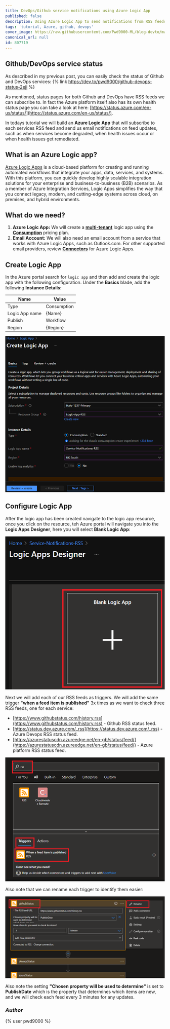 ```yaml
---
title: DevOps/Github service notifications using Azure Logic App
published: false
description: Using Azure Logic App to send notifications from RSS feeds
tags: 'tutorial, Azure, github, devops'
cover_image: https://raw.githubusercontent.com/Pwd9000-ML/blog-devto/master/posts/Azure-Logic-App-RSS/assets/main.png
canonical_url: null
id: 807719
---
```


## Github/DevOps service status

As described in my previous post, you can easily check the status of Github and DevOps services: {% link <https://dev.to/pwd9000/github-devops-status-2eji> %}

As mentioned, status pages for both Github and DevOps have RSS feeds we can subscribe to. In fact the Azure platform itself also has its own health status page you can take a look at here: [https://status.azure.com/en-us/status/](https://status.azure.com/en-us/status/).  

In todays tutorial we will build an **Azure Logic App** that will subscribe to each services RSS feed and send us email notifications on feed updates, such as when services become degraded, when health issues occur or when health issues get remediated.

## What is an Azure Logic app?

[Azure Logic Apps](https://docs.microsoft.com/en-us/azure/logic-apps/logic-apps-overview) is a cloud-based platform for creating and running automated workflows that integrate your apps, data, services, and systems. With this platform, you can quickly develop highly scalable integration solutions for your enterprise and business-to-business (B2B) scenarios. As a member of Azure Integration Services, Logic Apps simplifies the way that you connect legacy, modern, and cutting-edge systems across cloud, on premises, and hybrid environments.

## What do we need?

1. **Azure Logic App:** We will create a **[multi-tenant](https://docs.microsoft.com/en-us/azure/logic-apps/single-tenant-overview-compare)** logic app using the **[Consumption](https://docs.microsoft.com/en-us/azure/logic-apps/logic-apps-pricing#consumption-pricing)** pricing plan.
2. **Email Account:** We will also need an email account from a service that works with Azure Logic Apps, such as Outlook.com. For other supported email providers, review **[Connectors](https://docs.microsoft.com/en-us/connectors/connector-reference/connector-reference-logicapps-connectors)** for Azure Logic Apps.

## Create Logic App

In the Azure portal search for `logic app` and then add and create the logic app with the following configuration.
Under the **Basics** blade, add the following **Instance Details:**

| Name           | Value              |
| -------------- | ------------------ |
| Type           | Consumption        |
| Logic App name | {Name}             |
| Publish        | Workflow           |
| Region         | {Region}           |

![create](https://raw.githubusercontent.com/Pwd9000-ML/blog-devto/master/posts/Azure-Logic-App-RSS/assets/create.png)

## Configure Logic App

After the logic app has been created navigate to the logic app resource, once you click on the resource, teh Azure portal will navigate you into the **Logic Apps Designer**, here you will select **Blank Logic App**:

![blank](https://raw.githubusercontent.com/Pwd9000-ML/blog-devto/master/posts/Azure-Logic-App-RSS/assets/blank.png)

Next we will add each of our RSS feeds as triggers. We will add the same trigger **"when a feed item is published"** 3x times as we want to check three RSS feeds, one for each service:

- [https://www.githubstatus.com/history.rss](https://www.githubstatus.com/history.rss) - Github RSS status feed.
- [https://status.dev.azure.com/_rss](https://status.dev.azure.com/_rss) - Azure Devops RSS status feed.
- [https://azurestatuscdn.azureedge.net/en-gb/status/feed/](https://azurestatuscdn.azureedge.net/en-gb/status/feed/) - Azure platform RSS status feed.

![triggers](https://raw.githubusercontent.com/Pwd9000-ML/blog-devto/master/posts/Azure-Logic-App-RSS/assets/triggers.png)

Also note that we can rename each trigger to identify them easier:

![rename](https://raw.githubusercontent.com/Pwd9000-ML/blog-devto/master/posts/Azure-Logic-App-RSS/assets/rename.png)

Also note the setting **"Chosen property will be used to determine"** is set to **PublishDate** which is the property that determines which items are new, and we will check each feed every 3 minutes for any updates.

### _Author_

{% user pwd9000 %}
